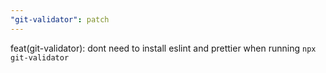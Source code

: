 ```yaml
---
"git-validator": patch
---
```


feat(git-validator): dont need to install eslint and prettier when running `npx git-validator`
